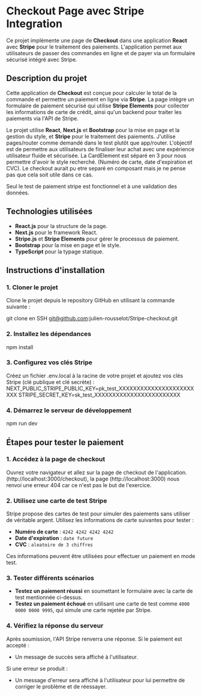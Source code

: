 # Checkout Page avec Stripe Integration

Ce projet implémente une page de **Checkout** dans une application **React** avec **Stripe** pour le traitement des paiements. L'application permet aux utilisateurs de passer des commandes en ligne et de payer via un formulaire sécurisé intégré avec Stripe.

## Description du projet

Cette application de **Checkout** est conçue pour calculer le total de la commande et permettre un paiement en ligne via **Stripe**. La page intègre un formulaire de paiement sécurisé qui utilise **Stripe Elements** pour collecter les informations de carte de crédit, ainsi qu'un backend pour traiter les paiements via l'API de Stripe.

Le projet utilise **React**, **Next.js** et **Bootstrap** pour la mise en page et la gestion du style, et **Stripe** pour le traitement des paiements. J'utilise pages/router comme demandé dans le test plutôt que app/router. L'objectif est de permettre aux utilisateurs de finaliser leur achat avec une expérience utilisateur fluide et sécurisée.
La CardElement est séparé en 3 pour nous permettre d'avoir le style recherché.
(Numéro de carte, date d'expiration et CVC).
Le checkout aurait pu etre separé en composant mais je ne pense pas que cela soit utile dans ce cas.

Seul le test de paiement stripe est fonctionnel et à une validation des données.

## Technologies utilisées

- **React.js** pour la structure de la page.
- **Next.js** pour le framework React.
- **Stripe.js** et **Stripe Elements** pour gérer le processus de paiement.
- **Bootstrap** pour la mise en page et le style.
- **TypeScript** pour la typage statique.

## Instructions d'installation

### 1. Cloner le projet

Clone le projet depuis le repository GitHub en utilisant la commande suivante :

git clone en SSH git@github.com:julien-rousselot/Stripe-checkout.git

### 2. Installez les dépendances

npm install

### 3. Configurez vos clés Stripe

Créez un fichier .env.local à la racine de votre projet et ajoutez vos clés Stripe (clé publique et clé secrète) :
NEXT_PUBLIC_STRIPE_PUBLIC_KEY=pk_test_XXXXXXXXXXXXXXXXXXXXXXXX
STRIPE_SECRET_KEY=sk_test_XXXXXXXXXXXXXXXXXXXXXXXX

### 4. Démarrez le serveur de développement

npm run dev

## Étapes pour tester le paiement

### 1. Accédez à la page de checkout

Ouvrez votre navigateur et allez sur la page de checkout de l'application.
 (http://localhost:3000/checkout), la page (http://localhost:3000) nous renvoi une erreur 404 car ce n'est pas le but de l'exercice.

### 2. Utilisez une carte de test Stripe

Stripe propose des cartes de test pour simuler des paiements sans utiliser de véritable argent. Utilisez les informations de carte suivantes pour tester :

- **Numéro de carte** : `4242 4242 4242 4242`
- **Date d'expiration** : `date future`
- **CVC** : `aleatoire de 3 chiffres`

Ces informations peuvent être utilisées pour effectuer un paiement en mode test.

### 3. Tester différents scénarios

- **Testez un paiement réussi** en soumettant le formulaire avec la carte de test mentionnée ci-dessus.
- **Testez un paiement échoué** en utilisant une carte de test comme `4000 0000 0000 9995`, qui simule une carte rejetée par Stripe.

### 4. Vérifiez la réponse du serveur

Après soumission, l'API Stripe renverra une réponse. Si le paiement est accepté :

- Un message de succès sera affiché à l'utilisateur.

Si une erreur se produit :

- Un message d'erreur sera affiché à l'utilisateur pour lui permettre de corriger le problème et de réessayer.
